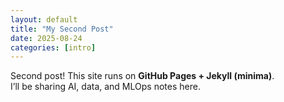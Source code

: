 ```yaml
---
layout: default
title: "My Second Post"
date: 2025-08-24
categories: [intro]
---
```


Second post! This site runs on **GitHub Pages + Jekyll (minima)**.  
I’ll be sharing AI, data, and MLOps notes here.
